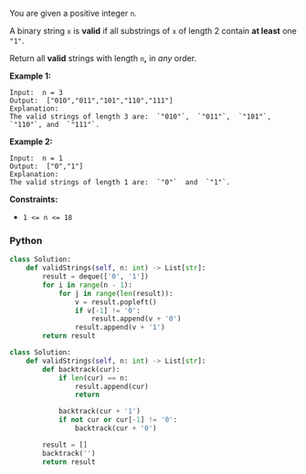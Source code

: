You are given a positive integer  `n`.

A binary string  `x`  is  **valid**  if all substrings of  `x`  of length 2 contain  **at least**  one  `"1"`.

Return all  **valid**  strings with length  `n`**,** in  _any_  order.

**Example 1:**

```
Input:  n = 3
Output:  ["010","011","101","110","111"]
Explanation:
The valid strings of length 3 are:  `"010"`,  `"011"`,  `"101"`,  `"110"`, and  `"111"`.
```

**Example 2:**

```
Input:  n = 1
Output:  ["0","1"]
Explanation:
The valid strings of length 1 are:  `"0"`  and  `"1"`.
```

**Constraints:**

- `1 <= n <= 18`

### Python

```py
class Solution:
    def validStrings(self, n: int) -> List[str]:
        result = deque(['0', '1'])
        for i in range(n - 1):
            for j in range(len(result)):
                v = result.popleft()
                if v[-1] != '0':
                    result.append(v + '0')
                result.append(v + '1')
        return result
```

```py
class Solution:
    def validStrings(self, n: int) -> List[str]:
        def backtrack(cur):
            if len(cur) == n:
                result.append(cur)
                return

            backtrack(cur + '1')
            if not cur or cur[-1] != '0':
                backtrack(cur + '0')

        result = []
        backtrack('')
        return result
```